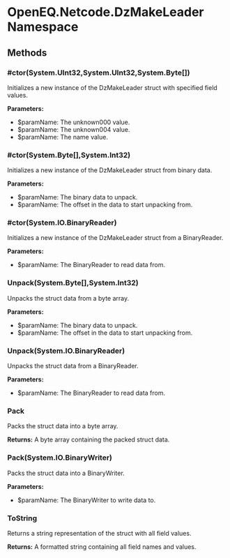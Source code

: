 ﻿# OpenEQ.Netcode.DzMakeLeader Namespace

## Methods

### #ctor(System.UInt32,System.UInt32,System.Byte[])

Initializes a new instance of the DzMakeLeader struct with specified field values.

**Parameters:**

- $paramName: The unknown000 value.
- $paramName: The unknown004 value.
- $paramName: The name value.

### #ctor(System.Byte[],System.Int32)

Initializes a new instance of the DzMakeLeader struct from binary data.

**Parameters:**

- $paramName: The binary data to unpack.
- $paramName: The offset in the data to start unpacking from.

### #ctor(System.IO.BinaryReader)

Initializes a new instance of the DzMakeLeader struct from a BinaryReader.

**Parameters:**

- $paramName: The BinaryReader to read data from.

### Unpack(System.Byte[],System.Int32)

Unpacks the struct data from a byte array.

**Parameters:**

- $paramName: The binary data to unpack.
- $paramName: The offset in the data to start unpacking from.

### Unpack(System.IO.BinaryReader)

Unpacks the struct data from a BinaryReader.

**Parameters:**

- $paramName: The BinaryReader to read data from.

### Pack

Packs the struct data into a byte array.

**Returns:** A byte array containing the packed struct data.

### Pack(System.IO.BinaryWriter)

Packs the struct data into a BinaryWriter.

**Parameters:**

- $paramName: The BinaryWriter to write data to.

### ToString

Returns a string representation of the struct with all field values.

**Returns:** A formatted string containing all field names and values.


